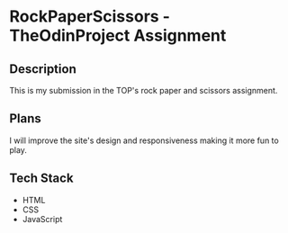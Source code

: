 # RockPaperScissors - TheOdinProject Assignment

## Description
This is my submission in the TOP's rock paper and scissors assignment.

## Plans 
I will improve the site's design and responsiveness making it more fun to play.

## Tech Stack
* HTML
* CSS
* JavaScript
